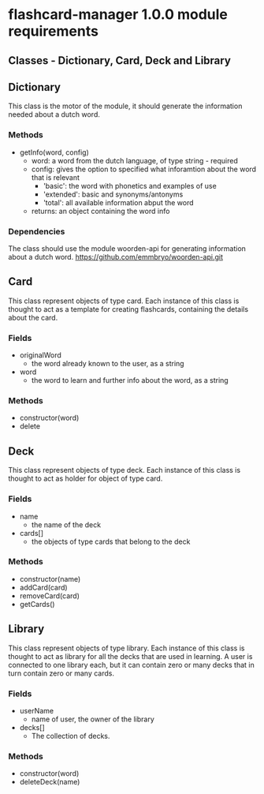 # flashcard-manager 1.0.0 module requirements

## Classes - Dictionary, Card, Deck and Library

## Dictionary
This class is the motor of the module, it should generate the information needed about a dutch word.

### Methods
- getInfo(word, config)
  - word: a word from the dutch language, of type string - required
  - config: gives the option to specified what inforamtion about the word that is relevant
    - 'basic': the word with phonetics and examples of use
    - 'extended': basic and synonyms/antonyms
    - 'total': all available information abput the word
  - returns: an object containing the word info

### Dependencies
The class should use the module woorden-api for generating information about a dutch word. https://github.com/emmbryo/woorden-api.git

## Card
This class represent objects of type card. Each instance of this class is thought to act as a template for creating flashcards, containing the details about the card. 

### Fields
- originalWord
  - the word already known to the user, as a string
- word
  - the word to learn and further info about the word, as a string

### Methods

- constructor(word)
- delete

## Deck
This class represent objects of type deck. Each instance of this class is thought to act as holder for object of type card.

### Fields
- name
  - the name of the deck
- cards[]
  - the objects of type cards that belong to the deck

### Methods

- constructor(name)
- addCard(card)
- removeCard(card)
- getCards()

## Library
This class represent objects of type library. Each instance of this class is thought to act as library for all the decks that are used in learning. A user is connected to one library each, but it can contain zero or many decks that in turn contain zero or many cards.

### Fields
- userName
  - name of user, the owner of the library
- decks[]
  - The collection of decks.

### Methods

- constructor(word)
- deleteDeck(name)
